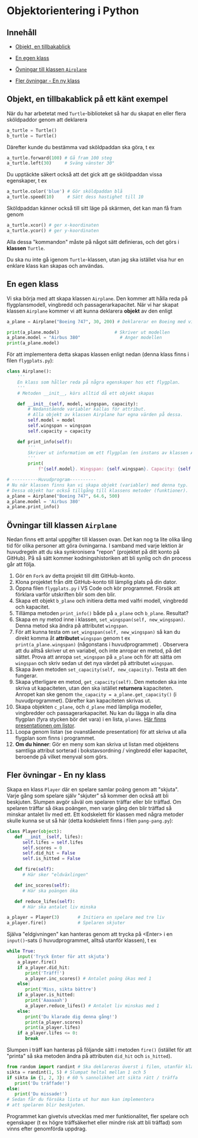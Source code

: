 # Objektorientering i Python

## Innehåll

- [Objekt, en tillbakablick](#Objekt-en-tillbakablick-på-ett-känt-exempel)

- [En egen klass](#En-egen-klass)

- [Övningar till klassen `Airplane`](#Övningar-till-klassen-Airplane)

- [Fler övningar - En ny klass](#Fler-övningar---En-ny-klass)

## Objekt, en tillbakablick på ett känt exempel

När du har arbetetat med `Turtle`-biblioteket så har du skapat en eller flera sköldpaddor genom att deklarera

```Python
a_turtle = Turtle()
b_turtle = Turtle()
```

Därefter kunde du bestämma vad sköldpaddan ska göra, t ex

```Python
a_turtle.forward(100) # Gå fram 100 steg
a_turtle.left(30)     # Sväng vänster 30°
```

Du upptäckte säkert också att det gick att ge sköldpaddan vissa egenskaper, t ex

```Python
a_turtle.color('blue') # Gör sköldpaddan blå
a_turtle.speed(10)     # Sätt dess hastighet till 10
```

Sköldpaddan känner också till sitt läge på skärmen, det kan man få fram genom

```Python
a_turtle.xcor() # ger x-koordinaten
a_turtle.ycor() # ger y-koordinaten
```

Alla dessa "kommandon" måste på något sätt definieras, och det görs i **klassen** `Turtle`.

Du ska nu inte gå igenom `Turtle`-klassen, utan jag ska istället visa hur en enklare klass kan skapas och användas.

## En egen klass

Vi ska börja med att skapa klassen `Airplane`. Den kommer att hålla reda på flygplansmodell, vingbredd och passagerarkapacitet. När vi har skapat klassen `Airplane` kommer vi att kunna deklarera **objekt** av den enligt

```Python
a_plane = Airplane("Boeing 747", 30, 200) # Deklarerar en Boeing med vingbredden 30m som kan ta 200 passagerare

print(a_plane.model)                     # Skriver ut modellen
a_plane.model = "Airbus 380"               # Anger modellen
print(a_plane.model)
```

För att implementera detta skapas klassen enligt nedan (denna klass finns i filen `flygplats.py`):

```Python
class Airplane():
    '''
    En klass som håller reda på några egenskaper hos ett flygplan.
    '''
    # Metoden __init__, körs alltid då ett objekt skapas

    def __init__(self, model, wingspan, capacity):
        # Nedanstående variabler kallas för attribut.
        # Alla objekt av klassen Airplane har egna värden på dessa.
        self.model = model
        self.wingspan = wingspan
        self.capacity = capacity

    def print_info(self):
        '''
        Skriver ut information om ett flygplan (en instans av klassen Airplane).
        '''
        print(
            f"{self.model}. Wingspan: {self.wingspan}. Capacity: {self.capacity}")

# ----------Huvudprogram----------
# Nu när klassen finns kan vi skapa objekt (variabler) med denna typ.
# Dessa objekt har också tillgång till klassens metoder (funktioner).
a_plane = Airplane("Boeing 747", 64.6, 500)
a_plane.model = 'Airbus 380'
a_plane.print_info()
```

## Övningar till klassen `Airplane`

Nedan finns ett antal uppgifter till klassen ovan. Det kan nog ta lite olika lång tid för olika personer att göra övningarna. I samband med varje lektion är huvudregeln att du ska synkronisera "repon" (projektet på ditt konto på GitHub). På så sätt kommer kodningshistoriken att bli synlig och din process går att följa.

1. Gör en `Fork` av detta projekt till ditt GitHub-konto.
2. Klona projektet från ditt GitHub-konto till lämplig plats på din dator.
3. Öppna filen `flygplats.py` i VS Code och kör programmet. Försök att förklara varför utskriften blir som den blir.
4. Skapa ett objekt `b_plane` och initiera detta med valfri modell, vingbredd och kapacitet.
5. Tillämpa metoden `print_info()` både på `a_plane` och `b_plane`. Resultat?
6. Skapa en ny metod inne i klassen, `set_wingspan(self, new_wingspan)`. Denna metod ska ändra på attributet `wingspan`.
7. För att kunna testa om `set_wingspan(self, new_wingspan)` så kan du direkt komma åt **attributet** `wingspan` genom t ex `print(a_plane.wingspan)` (någonstans i huvudprogrammet) . Observera att du alltså skriver ut en variabel, och inte anropar en metod, på det sättet. Prova att anropa `set_wingspan` på `a_plane` och för att sätta om `wingspan` och skriv sedan ut det nya värdet på attributet `wingspan`.
8. Skapa även metoden `set_capacity(self, new_capacity)`. Testa att den fungerar.
9. Skapa ytterligare en metod, `get_capacity(self)`. Den metoden ska inte skriva ut kapaciteten, utan den ska istället **returnera** kapaciteten. Anropet kan ske genom `the_capacity = a_plane.get_capacity()` (i huvudprogrammet). Därefter kan kapaciteten skrivas ut.
10. Skapa objekten `c_plane`, och `d_plane` med lämpliga modeller, vingbredder och passagerarkapacitet. Nu kan du lägga in alla dina flygplan (fyra stycken bör det vara) i en lista, `planes`. [Här finns presentationen om listor](https://slides.com/nikodemus/listor/fullscreen?token=bPF0RWd0#/3).
11. Loopa genom listan (se ovanstående presentation) för att skriva ut alla flygplan som finns i programmet.
12. **Om du hinner**: Gör en meny som kan skriva ut listan med objektens samtliga attribut sorterad i bokstavsordning / vingbredd eller kapacitet, beroende på vilket menyval som görs.

## Fler övningar - En ny klass

Skapa en klass `Player` där en spelare samlar poäng genom att "skjuta". Varje gång som spelare själv "skjuter" så kommer den också att bli beskjuten. Slumpen avgör såväl om spelaren träffar eller blir träffad. Om spelaren träffar så ökas poängen, men varje gång den blir träffad så minskar antalet liv med ett. Ett kodskelett för klassen med några metoder skulle kunna se ut så här (detta kodskelett finns i filen `pang-pang.py`):

```python
class Player(object):
   def __init__(self, lifes):
      self.lifes = self.lifes
      self.scores = 0
      self.did_hit = False
      self.is_hitted = False

   def fire(self):
      # Här sker "eldväxlingen"

   def inc_scores(self):
      # Här ska poängen öka

   def reduce_lifes(self):
      # Här ska antalet liv minska

a_player = Player(3)       # Initiera en spelare med tre liv
a_player.fire()            # Spelaren skjuter
```

Själva "eldgivningen" kan hanteras genom att trycka på \<Enter> i en `input()`-sats (i huvudprogrammet, alltså utanför klassen), t ex

```python
while True:
    input('Tryck Enter för att skjuta')
    a_player.fire()
    if a_player.did_hit:
       print('Träff!')
       a_player.inc_scores() # Antalet poäng ökas med 1
    else:
       print('Miss, sikta bättre')
    if a_player.is_hitted:
       print('Aaaaaah')
       a_player.reduce_lifes() # Antalet liv minskas med 1
    else:
       print('Du klarade dig denna gång!')
       print(a_player.scores)
       print(a_player.lifes)
    if a_player.lifes <= 0:
       break
```

Slumpen i träff kan hanteras på följande sätt i metoden `fire()` (istället för att "printa" så ska metoden ändra på attributen `did_hit` och `is_hitted`).

```python
from random import randint # Ska deklareras överst i filen, utanför klassen
sikta = randint(1, 5) # Slumpat heltal mellan 1 och 5
if sikta in {1, 2, 3}: # 60 % sannolikhet att sikta rätt / träffa
   print('Du träffade!')
else:
   print('Du missade!')
# Sedan får du försöka lista ut hur man kan implementera
# att spelaren blir beskjuten.
```

Programmet kan givetvis utvecklas med mer funktionalitet, fler spelare och egenskaper (t ex högre träffsäkerhet eller mindre risk att bli träffad) som vinns efter genomförda uppdrag.
